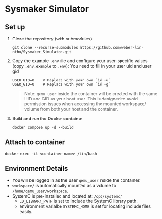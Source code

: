 # Sysmaker Simulator

## Set up

1. Clone the repository (with submodules)
    ```
    git clone --recurse-submodules https://github.com/weber-lin-nthu/Sysmaker_Simulator.git
    ```
2. Copy the example `.env` file and configure your user-specific values (copy `.env.example` to `.env`):
    You need to fill in your user uid and user gid
    ```
    USER_UID=0    # Replace with your own `id -u`
    USER_GID=0    # Replace with your own `id -g`
    ```
    > Note: `qemu_user` inside the container will be created with the same UID and GID as your host user.
    > This is designed to avoid permission issues when accessing the mounted workspace/ volume from both your host and the container.
3. Build and run the Docker container
    ```
    docker compose up -d --build
    ```

## Attach to container

```
docker exec -it <container-name> /bin/bash
```

## Environment Details

- You will be logged in as the user `qemu_user` inside the container.
- `workspace/` is automatically mounted as a volume to `/home/qemu_user/workspace`.
- SystemC is pre-installed and located at: `/opt/systemc/`
  - `LD_LIBRARY_PATH` is set to include the SystemC library path.
  - environment varialbe `SYSTEMC_HOME` is set for locating include files easily.